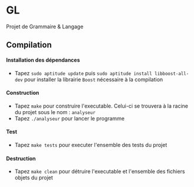 # GL
Projet de Grammaire &amp; Langage

## Compilation

#### Installation des dépendances
- Tapez `sudo aptitude update` puis `sudo aptitude install libboost-all-dev` pour installer la librairie `Boost` nécessaire à la compilation

#### Construction
- Tapez `make` pour construire l'executable. Celui-ci se trouvera à la racine du projet sous le nom : `analyseur`
- Tapez `./analyseur` pour lancer le programme

#### Test
- Tapez `make tests` pour executer l'ensemble des tests du projet

#### Destruction
- Tapez `make clean` pour détruire l'executable et l'ensemble des fichiers objets du projet

